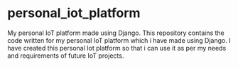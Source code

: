 # personal_iot_platform
My personal IoT platform made using Django.
This repository contains the code written for my personal IoT platform which i have made using Django.
I have created this personal Iot platform so that i can use it as per my needs and requirements of future IoT projects.
